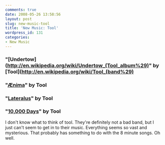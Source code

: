 ```yaml
---
comments: true
date: 2008-05-26 13:58:56
layout: post
slug: new-music-tool
title: 'New Music: Tool'
wordpress_id: 131
categories:
- New Music
---
```


### "[Undertow](http://en.wikipedia.org/wiki/Undertow_(Tool_album%29)" by [Tool](http://en.wikipedia.org/wiki/Tool_(band%29)

### "[Ænima](http://en.wikipedia.org/wiki/%C3%86nima)" by Tool

### "[Lateralus](http://en.wikipedia.org/wiki/Lateralus)" by Tool

### "[10,000 Days](http://en.wikipedia.org/wiki/10,000_Days)" by Tool

I don't know what to think of tool. They're definitely not a bad band, but I just can't seem to get in to their music. Everything seems so vast and mysterious. That probably has something to do with the 8 minute songs. Oh well.
